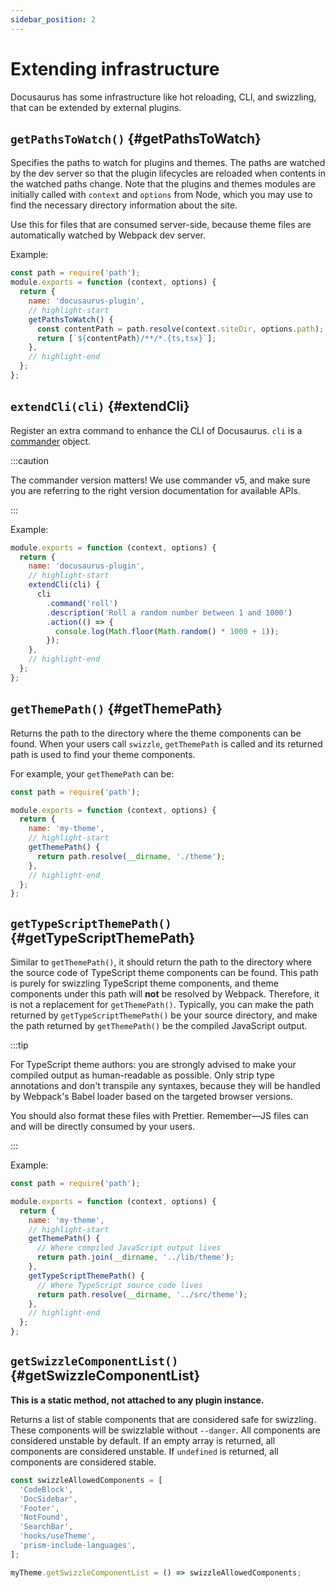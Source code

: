 ```yaml
---
sidebar_position: 2
---
```


# Extending infrastructure

Docusaurus has some infrastructure like hot reloading, CLI, and swizzling, that can be extended by external plugins.

## `getPathsToWatch()` {#getPathsToWatch}

Specifies the paths to watch for plugins and themes. The paths are watched by the dev server so that the plugin lifecycles are reloaded when contents in the watched paths change. Note that the plugins and themes modules are initially called with `context` and `options` from Node, which you may use to find the necessary directory information about the site.

Use this for files that are consumed server-side, because theme files are automatically watched by Webpack dev server.

Example:

```js title="docusaurus-plugin/src/index.js"
const path = require('path');
module.exports = function (context, options) {
  return {
    name: 'docusaurus-plugin',
    // highlight-start
    getPathsToWatch() {
      const contentPath = path.resolve(context.siteDir, options.path);
      return [`${contentPath}/**/*.{ts,tsx}`];
    },
    // highlight-end
  };
};
```

## `extendCli(cli)` {#extendCli}

Register an extra command to enhance the CLI of Docusaurus. `cli` is a [commander](https://www.npmjs.com/package/commander/v/5.1.0) object.

:::caution

The commander version matters! We use commander v5, and make sure you are referring to the right version documentation for available APIs.

:::

Example:

```js title="docusaurus-plugin/src/index.js"
module.exports = function (context, options) {
  return {
    name: 'docusaurus-plugin',
    // highlight-start
    extendCli(cli) {
      cli
        .command('roll')
        .description('Roll a random number between 1 and 1000')
        .action(() => {
          console.log(Math.floor(Math.random() * 1000 + 1));
        });
    },
    // highlight-end
  };
};
```

## `getThemePath()` {#getThemePath}

Returns the path to the directory where the theme components can be found. When your users call `swizzle`, `getThemePath` is called and its returned path is used to find your theme components.

For example, your `getThemePath` can be:

```js title="my-theme/src/index.js"
const path = require('path');

module.exports = function (context, options) {
  return {
    name: 'my-theme',
    // highlight-start
    getThemePath() {
      return path.resolve(__dirname, './theme');
    },
    // highlight-end
  };
};
```

## `getTypeScriptThemePath()` {#getTypeScriptThemePath}

Similar to `getThemePath()`, it should return the path to the directory where the source code of TypeScript theme components can be found. This path is purely for swizzling TypeScript theme components, and theme components under this path will **not** be resolved by Webpack. Therefore, it is not a replacement for `getThemePath()`. Typically, you can make the path returned by `getTypeScriptThemePath()` be your source directory, and make the path returned by `getThemePath()` be the compiled JavaScript output.

:::tip

For TypeScript theme authors: you are strongly advised to make your compiled output as human-readable as possible. Only strip type annotations and don't transpile any syntaxes, because they will be handled by Webpack's Babel loader based on the targeted browser versions.

You should also format these files with Prettier. Remember—JS files can and will be directly consumed by your users.

:::

Example:

```js title="my-theme/src/index.js"
const path = require('path');

module.exports = function (context, options) {
  return {
    name: 'my-theme',
    // highlight-start
    getThemePath() {
      // Where compiled JavaScript output lives
      return path.join(__dirname, '../lib/theme');
    },
    getTypeScriptThemePath() {
      // Where TypeScript source code lives
      return path.resolve(__dirname, '../src/theme');
    },
    // highlight-end
  };
};
```

## `getSwizzleComponentList()` {#getSwizzleComponentList}

**This is a static method, not attached to any plugin instance.**

Returns a list of stable components that are considered safe for swizzling. These components will be swizzlable without `--danger`. All components are considered unstable by default. If an empty array is returned, all components are considered unstable. If `undefined` is returned, all components are considered stable.

```js title="my-theme/src/index.js"
const swizzleAllowedComponents = [
  'CodeBlock',
  'DocSidebar',
  'Footer',
  'NotFound',
  'SearchBar',
  'hooks/useTheme',
  'prism-include-languages',
];

myTheme.getSwizzleComponentList = () => swizzleAllowedComponents;
```

